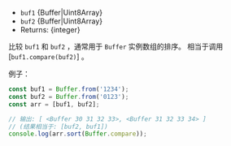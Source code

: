<!-- YAML
added: v0.11.13
changes:
  - version: v8.0.0
    pr-url: https://github.com/nodejs/node/pull/10236
    description: The arguments can now be `Uint8Array`s.
-->

* `buf1` {Buffer|Uint8Array}
* `buf2` {Buffer|Uint8Array}
* Returns: {integer}

比较 `buf1` 和 `buf2` ，通常用于 `Buffer` 实例数组的排序。
相当于调用 [`buf1.compare(buf2)`] 。

例子：

```js
const buf1 = Buffer.from('1234');
const buf2 = Buffer.from('0123');
const arr = [buf1, buf2];

// 输出: [ <Buffer 30 31 32 33>, <Buffer 31 32 33 34> ]
// (结果相当于: [buf2, buf1])
console.log(arr.sort(Buffer.compare));
```

